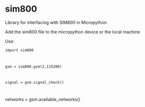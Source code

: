 # sim800
Library for interfacing with SIM800 in Micropython

Add the sim800 file to the micropython device or the local machine


Use:

<code>import sim800
 
gsm = sim800.gsm(2,115200)
 
signal = gsm.signal_check()
 
</code>networks = gsm.available_networks()
 

